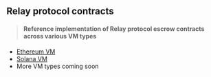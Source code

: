 ## Relay protocol contracts

> #### Reference implementation of Relay protocol escrow contracts across various VM types

- [Ethereum VM](./packages/ethereum-vm/)
- [Solana VM](./packages/solana-vm/)
- More VM types coming soon
